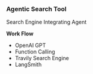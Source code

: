 ### **Agentic Search Tool**

Search Engine Integrating Agent

**Work Flow**

* OpenAI GPT
* Function Calling
* Travily Search Engine
* LangSmith
